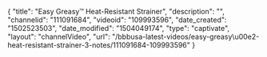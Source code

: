 {
    "title": "Easy Greasy&trade; Heat-Resistant Strainer",
    "description": "",
    "channelid": "111091684",
    "videoid": "109993596",
    "date_created": "1502523503",
    "date_modified": "1504049174",
    "type": "captivate",
    "layout": "channelVideo",
    "url": "\/bbbusa-latest-videos\/easy-greasy\u00e2-heat-resistant-strainer-3-notes\/111091684-109993596"
}